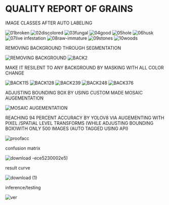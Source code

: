 # QUALITY REPORT OF GRAINS

IMAGE CLASSES AFTER AUTO LABELING

![01broken](https://github.com/Johnbathappully/agri/assets/114779060/33bcd609-5be6-427c-a8f9-2e4d29e8f1b6)
![02discolored](https://github.com/Johnbathappully/agri/assets/114779060/c67c52a8-4a6e-4289-ba4b-47ebb64ceb78)
![03fungal](https://github.com/Johnbathappully/agri/assets/114779060/3ac8a9b5-ee34-4090-bca1-dc7f9768247a)
![04good](https://github.com/Johnbathappully/agri/assets/114779060/be79f842-e001-4493-b4ac-4991a9cc121b)
![05hole](https://github.com/Johnbathappully/agri/assets/114779060/59a23bb1-bf83-46b1-9f2f-ce57dceeecf6)
![06husk](https://github.com/Johnbathappully/agri/assets/114779060/19487f9c-09c5-4cc8-a00d-cd1c38d43df5)
![07live infestation](https://github.com/Johnbathappully/agri/assets/114779060/f74edfc9-208b-4f5b-9d69-ee6d3f03f8d7)
![08raw-immature](https://github.com/Johnbathappully/agri/assets/114779060/1effbf80-172b-4d41-9b1a-8a6a57d2009c)
![09stones](https://github.com/Johnbathappully/agri/assets/114779060/9e5d825e-e174-4c52-b8ef-6a6085ae6607)
![10woods](https://github.com/Johnbathappully/agri/assets/114779060/2c471a18-4c99-422d-b607-5a0019b2b656)


REMOVING BACKGROUND THROUGH SEGMENTATION

![REMOVING BACKGROUND](https://github.com/Johnbathappully/agri/assets/114779060/b361c84e-791e-4937-83fa-387248365010)
![BACK2](https://github.com/Johnbathappully/agri/assets/114779060/886d6ec3-49c6-489d-ae01-9fc60a3314f5)

MAKE IT RESILENT TO ANY BACKGROUND BY MASKING WITH ALL COLOR CHANGE


![BACK115](https://github.com/Johnbathappully/agri/assets/114779060/13a1b553-8f02-4e06-98d5-1a897cf70b44)
![BACK128](https://github.com/Johnbathappully/agri/assets/114779060/db566244-ae34-4900-aa8a-25909f523f49)
![BACK239](https://github.com/Johnbathappully/agri/assets/114779060/fd788b6d-d10e-4de4-9f35-f89cac4720db)
![BACK248](https://github.com/Johnbathappully/agri/assets/114779060/52964b31-37a6-44d0-b102-d3b8fcd51c7d)
![BACK376](https://github.com/Johnbathappully/agri/assets/114779060/bbcfb6a5-382c-4a58-9015-99840e0dfc7c)

ADJUSTING BOUNDING BOX BY USING CUSTOM MADE MOSAIC AUGEMENTATION

![MOSAIC AUGEMENTATION](https://github.com/Johnbathappully/agri/assets/114779060/09729925-3f55-4f59-9c10-e204a6a22ad5)

REACHING 94 PERCENT ACCURACY BY YOLOV8 VIA AUGEMENTING WITH PIXEL /SPATIAL LEVEL TRANSFORMS (WHILE ADJUSTING BOUNDING BOX)WITH ONLY 500 IMAGES (AUTO TAGGED USING API)


![proofacc](https://github.com/Johnbathappully/agri/assets/114779060/1270f901-bf34-4e2d-98f3-91e3a1415b7f)

confusion matrix

![download](https://github.com/Johnbathappully/agri/assets/114779060/4d889e74-16ce-4506-be0c-7fddc6cb463a)
-ece5230002e5)

result curve

![download (1)](https://github.com/Johnbathappully/agri/assets/114779060/3f30699e-24ef-4e88-83cb-7387d06c6ca3)

inference/testing

![ver](https://github.com/Johnbathappully/agri/assets/114779060/4538bfcd-3325-453f-9f9d-d7dfe0543a91)




